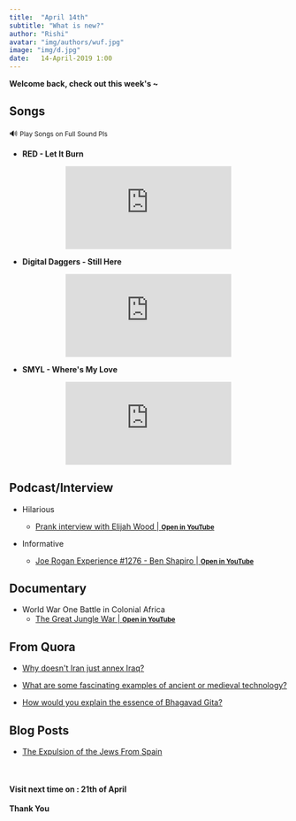 ```yaml
---
title:  "April 14th"
subtitle: "What is new?"
author: "Rishi"
avatar: "img/authors/wuf.jpg"
image: "img/d.jpg"
date:   14-April-2019 1:00
---
```


__Welcome back, check out this week's ~__

## Songs

🔊 <small>Play Songs on Full Sound Pls</small>

- __RED - Let It Burn__

<center><iframe src="https://www.youtube.com/embed/XG2usu-el68" frameborder="0" allow="accelerometer; autoplay; encrypted-media; gyroscope; picture-in-picture" allowfullscreen></iframe></center>

- __Digital Daggers - Still Here__

<center><iframe src="https://www.youtube.com/embed/K2C6G3PCpqw" frameborder="0" allow="accelerometer; autoplay; encrypted-media; gyroscope; picture-in-picture" allowfullscreen></iframe></center>

- __SMYL - Where's My Love__

<center><iframe src="https://www.youtube.com/embed/b3LJlZBWI8w?list=RDyH-k_6tU9Wc" frameborder="0" allow="accelerometer; autoplay; encrypted-media; gyroscope; picture-in-picture" allowfullscreen></iframe></center>

## Podcast/Interview

- Hilarious
	- <a href="https://youtu.be/IfhMILe8C84" target="_blank">Prank interview with Elijah Wood | <small><b>Open in YouTube</b></small></a>

- Informative
	- <a href="https://youtu.be/sCD9zjf_YRU" target="_blank">Joe Rogan Experience #1276 - Ben Shapiro | <small><b>Open in YouTube</b></small></a>



## Documentary

- World War One Battle in Colonial Africa
	- <a href="https://youtu.be/ARyGQdepY1o" target="_blank">The Great Jungle War | <small><b>Open in YouTube</b></small></a>

## From Quora

- <a href="https://qr.ae/TW1cSH" target="_blank">Why doesn't Iran just annex Iraq?</a>

- <a href="https://qr.ae/TW13P1" target="_blank">What are some fascinating examples of ancient or medieval technology?</a>

- <a href="https://qr.ae/TW13Pi" target="_blank">How would you explain the essence of Bhagavad Gita?</a>

## Blog Posts

- <a href="https://www.missedinhistory.com/podcasts/the-expulsion-of-the-jews-from-spain.htm" target="_blank">The Expulsion of the Jews From Spain</a>


<br>

#### __Visit next time on :__ __21th of April__

__Thank You__
